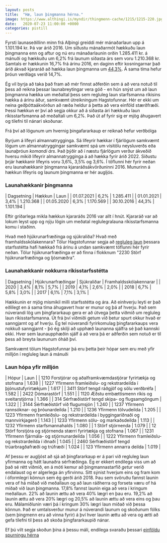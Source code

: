 ```yaml
---
layout: posts
title:  "Hæ, laun þingmanna hérna."
image: https://www.althingi.is/myndir/thingmenn-cache/1215/1215-220.jpg
date:   2020-07-23 11:00:00 +0000
categories: pistill
---
```

Fyrsti launaseðillinn minn frá Alþingi greiddi mér mánaðarlaun upp á 1.101.194 kr. Þá var árið 2016. Um síðustu mánaðarmót hækkuðu laun þingmanna enn og aftur og nú eru mánaðarlaunin orðin 1.285.411 kr. á mánuði og hækkuðu um 6,2% frá launum síðasta árs sem voru 1.210.368 kr. Samtals er hækkunin 16,7% frá árinu 2016, en daginn eftir kosningarnar það árið ákvað kjararáð að hækka laun þingmanna um [44,3%](https://kjarninn.is/frettir/2020-04-08-laun-thingmanna-og-radherra-haekkudu-um-63-prosent/). Á sama tíma hefur þróun verðlags verið 14,7%. 

Ég vil byrja að taka það fram að mér finnst aðferðin sem á að vera notuð til þess að reikna þessar launabreytingar vera góð - en hún snýst um að laun þingmanna hækka um meðaltal þess sem regluleg laun starfsmanna ríkisins hækka á árinu áður, samkvæmt útreikningum Hagstofunnar. Hér er ekki um neina geðþóttaákvörðun að ræða heldur á þetta að vera einföld stærðfræði. Þessi hækkun er því að segja okkur að á síðasta ári hækkuðu laun ríkisstarfsmanna að meðaltali um 6,2%. Það út af fyrir sig er mjög áhugavert og tilefni til nánari skoðunar.

Frá því að lögunum um hvernig þingafararkaup er reiknað hefur verðbólga

Byrjum á lífeyri almannatrygginga. Sá lífeyrir hækkar í fjárlögum samkvæmt lögum um almannatryggingar samkvæmt spá um vísitölu neysluverðs eða launaþróun _komandi árs_. Það þýðir að í næstu fjárlögum verður ákveðið hversu mikið lífeyrir almannatrygginga á að hækka fyrir árið 2022. Síðustu þrjár hækkanir lífeyris voru 3,6%, 3,5% og 3,6%. Í töflunni hér fyrir neðan eru launahækkanir þingmanna kjararáðsákvörðuninni 2016. Munurinn á hækkun lífeyris og launum þingmanna er hér augljós.

### Launahækkanir þingmanna

| Dagsetning | Hækkun | Laun |
| 01.07.2021 | 6,2% | 1.285.411	|
| 01.01.2021 | 3,4% | 1.210.368 |
| 01.05.2020 | 6,3% | 1.170.569 |
| 30.10.2016 | 44,3% | 1.101.194 |

Eftir gríðarlega mikla hækkun kjararáðs 2016 var allt í hnút. Kjararáð var að lokum leyst upp og nýju lögin um meðatal reglulegralauna ríkisstarfsmanna komu í staðinn. 

Hvað með hjúkrunarfræðinga og sjúkraliða? Hvað með framhaldsskólakennara? Tölur Hagstofunnar segja að [regluleg laun](https://px.hagstofa.is/pxis/pxweb/is/Samfelag/Samfelag__launogtekjur__1_laun__1_laun/VIN02001.px) þessara starfsstétta hafi hækkað frá árinu á undan samkvæmt töflunni hér fyrir neðan. Tölur hjúkrunarfræðinga er að finna í flokknum "2230 Störf hjúkrunarfræðinga og ljósmæðra".

### Launahækkanir nokkurra ríkisstarfsstétta

| Dagsetning | Hjúkrunarfræðingar | Sjúkraliðar | Framhaldsskólakennarar |
| 2020 | 3,4% | 8,1% | 5,7% |
| 2019 | 4,1% | 2,6% | 2,0% |
| 2018 | 6,7% | 5,8% | 3,0% |
| 2017 | 6,1% | 7,1% | 3,1% |

Hækkunin er mjög mismikil milli starfsstétta og ára. Að einhverju leyti er það eðlilegt en á sama tíma áhugavert hvar er munur og þá af hverju. Það sem núverandi lög um þingfararkaup gera er að útvega þetta viðmið um regluleg laun ríkisstarfsmanna. Út frá því viðmiði getum við betur spurt okkur hvað er sanngjarnt og af hverju. Ég tel núverandi fyrirkomulag þingfararkaups vera nokkuð sanngjarnt - þó ég skilji að upphæð launanna sjálfra sé það kannski ekki. Hver sem launaupphæðin sjálf á að vera þá er aðferðin sem notuð er til þess að breyta laununum óháð því. 

Samkvæmt tölum Hagstofunnar þá eru þetta þeir hópar sem eru  með yfir milljón í regluleg laun á mánuði

### Laun hópa yfir milljón

| Hópur | Laun |
| 1210  Forstjórar og aðalframkvæmdastjórar fyrirtækja og stofnana |	1.638 |
| 1227  Yfirmenn framleiðslu- og rekstrardeilda í þjónustufyrirtækjum |	1.617 |
| 3411  Störf tengd ráðgjöf og sölu verðbréfa |	1.582 |
| 2422  Dómarastörf |	1.551 |
| 1120  Æðstu embættismenn ríkis og sveitarstjórna |	1.366 |
| 314  Sérfræðistörf tengd skipa- og flugsamgöngum |	1.322 |
| 3144  Sérfræðistörf við flugumsjón |	1.240 |
| 1237  Yfirmenn rannsóknar- og þróunardeilda |	1.210 |
| 1236  Yfirmenn tölvudeilda |	1.205 |
| 1223  Yfirmenn framleiðslu- og rekstrardeilda í byggingariðnaði og mannvirkjagerð |	1.143 |
| 1233  Yfirmenn sölu- og markaðsdeilda |	1.113 |
| 1232  Yfirmenn starfsmannahalds |	1.080 |
| 1  Störf stjórnenda |	1.079 |
| 12  Störf forstjóra og stjórnenda stærri fyrirtækja og stofnana |	1.067 |
| 1231  Yfirmenn fjármála- og stjórnunardeilda |	1.056 |
| 1222  Yfirmenn framleiðslu- og rekstrardeilda í iðnaði |	1.045 |
| 2460  Sérfræðistörf tengd trúarbragðafræði og trúfræði |	1.024 |
| 123  Yfirmenn annarra deilda |	1.019 |

Af þessu er augljóst að sjá að þingfararkaup er á pari við regluleg laun yfirmanna og hátt launaðra sérfræðinga. Ég er ekkert endilega viss um að það sé rétt viðmið, en á móti kemur að þingmannastarfið _getur_ verið endalaust og er algerlega án yfirvinnu. Sitt sýnist hverjum eins og fram kom í óformlegri könnun sem ég gerði árið 2018. Þau sem svöruðu fannst launin vera of há miðað við meðallaun og að laun ráðherra og forseta væru of há miðað við laun þingmanna. 17,8% fannst launin eiga að vera í kringum meðallaun. 22% að launin ættu að vera 40% lægri en þau eru. 19,2% að launin ættu að vera 20% lægri og 20,5% að launin ættu að vera eins og þau eru. Málamiðlunin væri þá í kringum 30% lægri laun miðað við þessa könnun. Það er umtalsverður munur á núverandi launum og skoðunum fólks (sem þingmenn eru að vinna fyrir) á því hver launin ættu að vera og ætti að gefa tilefni til þess að skoða þingfararkaupið nánar. 

Ef þú vilt segja skoðun þína á þessu máli, endilega svaraðu þessari [einföldu spurningu hérna](https://forms.gle/jLVMnsWrw9bHKCgR9)